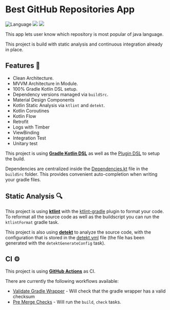 # Best GitHub Repositories App

![Language](https://img.shields.io/github/languages/top/cortinico/kotlin-android-template?color=blue&logo=kotlin) <img src="https://img.shields.io/badge/instrumental%20test-100%25-green"> <img src="https://img.shields.io/badge/-Unit%20Tests-green">

This app lets user know which repository is most popular of java language.

This project is build with static analysis and continuous integration already in place.

## Features 🎨

- Clean Architecture.
- MVVM Architecture in Module.
- 100% Gradle Kotlin DSL setup.
- Dependency versions managed via `buildSrc`.
- Material Design Components
- Kotlin Static Analysis via `ktlint` and `detekt`.
- Kotlin Coroutines
- Kotlin Flow
- Retrofit
- Logs with Timber
- ViewBinding
- Integration Test
- Unitary test

This project is using [**Gradle Kotlin DSL**](https://docs.gradle.org/current/userguide/kotlin_dsl.html) as well as the [Plugin DSL](https://docs.gradle.org/current/userguide/plugins.html#sec:plugins_block) to setup the build.

Dependencies are centralized inside the [Dependencies.kt](buildSrc/src/main/kotlin/Dependencies.kt) file in the `buildSrc` folder. This provides convenient auto-completion when writing your gradle files.

## Static Analysis 🔍

This project is using [**ktlint**](https://github.com/pinterest/ktlint) with the [ktlint-gradle](https://github.com/jlleitschuh/ktlint-gradle) plugin to format your code. To reformat all the source code as well as the buildscript you can run the `ktlintFormat` gradle task.

This project is also using [**detekt**](https://github.com/detekt/detekt) to analyze the source code, with the configuration that is stored in the [detekt.yml](config/detekt/detekt.yml) file (the file has been generated with the `detektGenerateConfig` task).

## CI ⚙️

This project is using [**GitHub Actions**](https://github.com/FelipeOFF/best_github_repositories/actions) as CI.

There are currently the following workflows available:
- [Validate Gradle Wrapper](.github/workflows/gradle-wrapper-validation.yml) - Will check that the gradle wrapper has a valid checksum
- [Pre Merge Checks](.github/workflows/pre-merge.yaml) - Will run the `build`, `check` tasks. 